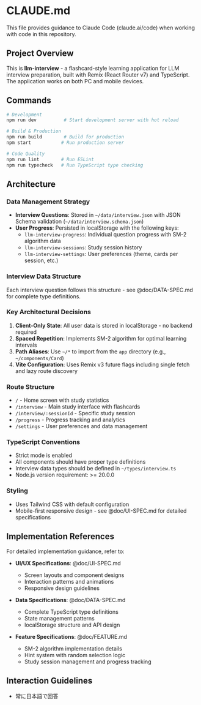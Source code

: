 # CLAUDE.md

This file provides guidance to Claude Code (claude.ai/code) when working with code in this repository.

## Project Overview

This is **llm-interview** - a flashcard-style learning application for LLM interview preparation, built with Remix (React Router v7) and TypeScript. The application works on both PC and mobile devices.

## Commands

```bash
# Development
npm run dev          # Start development server with hot reload

# Build & Production
npm run build        # Build for production
npm start           # Run production server

# Code Quality
npm run lint        # Run ESLint
npm run typecheck   # Run TypeScript type checking
```

## Architecture

### Data Management Strategy
- **Interview Questions**: Stored in `~/data/interview.json` with JSON Schema validation (`~/data/interview.schema.json`)
- **User Progress**: Persisted in localStorage with the following keys:
  - `llm-interview-progress`: Individual question progress with SM-2 algorithm data
  - `llm-interview-sessions`: Study session history
  - `llm-interview-settings`: User preferences (theme, cards per session, etc.)

### Interview Data Structure
Each interview question follows this structure - see @doc/DATA-SPEC.md for complete type definitions.

### Key Architectural Decisions
1. **Client-Only State**: All user data is stored in localStorage - no backend required
2. **Spaced Repetition**: Implements SM-2 algorithm for optimal learning intervals
3. **Path Aliases**: Use `~/*` to import from the `app` directory (e.g., `~/components/Card`)
4. **Vite Configuration**: Uses Remix v3 future flags including single fetch and lazy route discovery

### Route Structure
- `/` - Home screen with study statistics
- `/interview` - Main study interface with flashcards
- `/interview/:sessionId` - Specific study session
- `/progress` - Progress tracking and analytics
- `/settings` - User preferences and data management

### TypeScript Conventions
- Strict mode is enabled
- All components should have proper type definitions
- Interview data types should be defined in `~/types/interview.ts`
- Node.js version requirement: >= 20.0.0

### Styling
- Uses Tailwind CSS with default configuration
- Mobile-first responsive design - see @doc/UI-SPEC.md for detailed specifications

## Implementation References

For detailed implementation guidance, refer to:

- **UI/UX Specifications**: @doc/UI-SPEC.md
  - Screen layouts and component designs
  - Interaction patterns and animations
  - Responsive design guidelines

- **Data Specifications**: @doc/DATA-SPEC.md  
  - Complete TypeScript type definitions
  - State management patterns
  - localStorage structure and API design

- **Feature Specifications**: @doc/FEATURE.md
  - SM-2 algorithm implementation details
  - Hint system with random selection logic
  - Study session management and progress tracking

## Interaction Guidelines
- 常に日本語で回答